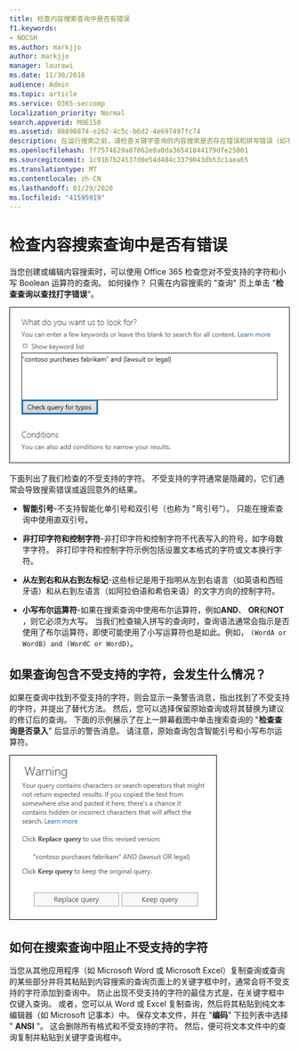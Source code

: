 ```yaml
---
title: 检查内容搜索查询中是否有错误
f1.keywords:
- NOCSH
ms.author: markjjo
author: markjjo
manager: laurawi
ms.date: 11/30/2016
audience: Admin
ms.topic: article
ms.service: O365-seccomp
localization_priority: Normal
search.appverid: MOE150
ms.assetid: 88898874-e262-4c5c-b6d2-4e697497fc74
description: 在运行搜索之前，请检查关键字查询的内容搜索是否存在错误和拼写错误（如不受支持的字符和小写布尔运算符）。 如果发现错误，我们将建议已修改的查询。
ms.openlocfilehash: ff7574629a87062e0a0da36541844179dfe25001
ms.sourcegitcommit: 1c91b7b24537d0e54d484c3379043db53c1aea65
ms.translationtype: MT
ms.contentlocale: zh-CN
ms.lasthandoff: 01/29/2020
ms.locfileid: "41595919"
---
```

# <a name="check-your-content-search-query-for-errors"></a>检查内容搜索查询中是否有错误

当您创建或编辑内容搜索时，可以使用 Office 365 检查您对不受支持的字符和小写 Boolean 运算符的查询。 如何操作？ 只需在内容搜索的 "查询" 页上单击 "**检查查询以查找打字错误**"。 
  
![单击 "检查查询是否输入拼写" 以检查不受支持的字符的搜索查询](media/e5314306-cfb2-481d-9b5c-13ce658156e7.png)
  
下面列出了我们检查的不受支持的字符。 不受支持的字符通常是隐藏的，它们通常会导致搜索错误或返回意外的结果。
  
- **智能引号**-不支持智能化单引号和双引号（也称为 "弯引号"）。 只能在搜索查询中使用直双引号。 
    
- **非打印字符和控制字符**-非打印字符和控制字符不代表写入的符号，如字母数字字符。 非打印字符和控制字符示例包括设置文本格式的字符或文本换行字符。 
    
- **从左到右和从右到左标记**-这些标记是用于指明从左到右语言（如英语和西班牙语）和从右到左语言（如阿拉伯语和希伯来语）的文字方向的控制字符。
    
- **小写布尔运算符**-如果在搜索查询中使用布尔运算符，例如**AND**、 **OR**和**NOT** ，则它必须为大写。 当我们检查输入拼写的查询时，查询语法通常会指示是否使用了布尔运算符，即使可能使用了小写运算符也是如此。例如， `(WordA or WordB) and (WordC or WordD)`。
    
## <a name="what-happens-if-a-query-has-an-unsupported-character"></a>如果查询包含不受支持的字符，会发生什么情况？

如果在查询中找到不受支持的字符，则会显示一条警告消息，指出找到了不受支持的字符，并提出了替代方法。 然后，您可以选择保留原始查询或将其替换为建议的修订后的查询。 下面的示例展示了在上一屏幕截图中单击搜索查询的 "**检查查询是否录入**" 后显示的警告消息。 请注意，原始查询包含智能引号和小写布尔运算符。 
  
![将显示一条警告消息，其中包含查询的建议修订](media/23214b30-8e52-412c-bd80-63fb1b3ed52d.png)
  
## <a name="how-to-prevent-unsupported-characters-in-your-search-queries"></a>如何在搜索查询中阻止不受支持的字符

当您从其他应用程序（如 Microsoft Word 或 Microsoft Excel）复制查询或查询的某些部分并将其粘贴到内容搜索的查询页面上的关键字框中时，通常会将不受支持的字符添加到查询中。 防止出现不受支持的字符的最佳方式是，在关键字框中仅键入查询。 或者，您可以从 Word 或 Excel 复制查询，然后将其粘贴到纯文本编辑器（如 Microsoft 记事本）中。 保存文本文件，并在 "**编码**" 下拉列表中选择 " **ANSI** "。 这会删除所有格式和不受支持的字符。 然后，便可将文本文件中的查询复制并粘贴到关键字查询框中。 
